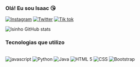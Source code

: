 

### Olá! Eu sou Isaac 😘

[![Instagram](https://img.shields.io/badge/Instagram-E4405F?style=for-the-badge&logo=instagram&logoColor=white)](https://instagram.com/im_notisaac?igshid=MzRlODBiNWFlZA==)
[![Twitter](https://img.shields.io/badge/Twitter-1DA1F2?style=for-the-badge&logo=twitter&logoColor=white)]( https://x.com/imnot__isaac?t=mWhlscqJjltgFAICH72JhQ&s=08)
[![Tik tok ](https://img.shields.io/badge/TikTok-000000?style=for-the-badge&logo=tiktok&logoColor=white)](https://www.tiktok.com/@not_im_isaac?_t=8ffV3PrnAGL&_r=1)

![Isinho GitHub stats](https://github-readme-stats.vercel.app/api?username=isinho01&show_icons=true&theme=radical)


### Tecnologias que utilizo 

<div style= "display: inline_block"> <br/>
<img aling="center" alt="javascript" src="https://img.shields.io/badge/JavaScript-323330?style=for-the-badge&logo=javascript&logoColor=F7DF1E">
<img aling="center" alt="Python" src="https://img.shields.io/badge/Python-14354C?style=for-the-badge&logo=python&logoColor=white">
<img aling="center" alt="Java" src="https://img.shields.io/badge/Java-ED8B00?style=for-the-badge&logo=openjdk&logoColor=white">
<img aling="center" alt="HTML 5" src="https://img.shields.io/badge/HTML5-E34F26.svg?style=for-the-badge&logo=HTML5&logoColor=white">
<img aling="center" alt="CSS" src="https://img.shields.io/badge/CSS3-1572B6.svg?style=for-the-badge&logo=CSS3&logoColor=white">
<img aling="center" alt="Bootstrap" src="https://img.shields.io/badge/Bootstrap-7952B3.svg?style=for-the-badge&logo=Bootstrap&logoColor=white">

</div>
